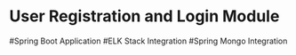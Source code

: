 # User Registration and Login Module
#Spring Boot Application
#ELK Stack Integration
#Spring Mongo Integration
